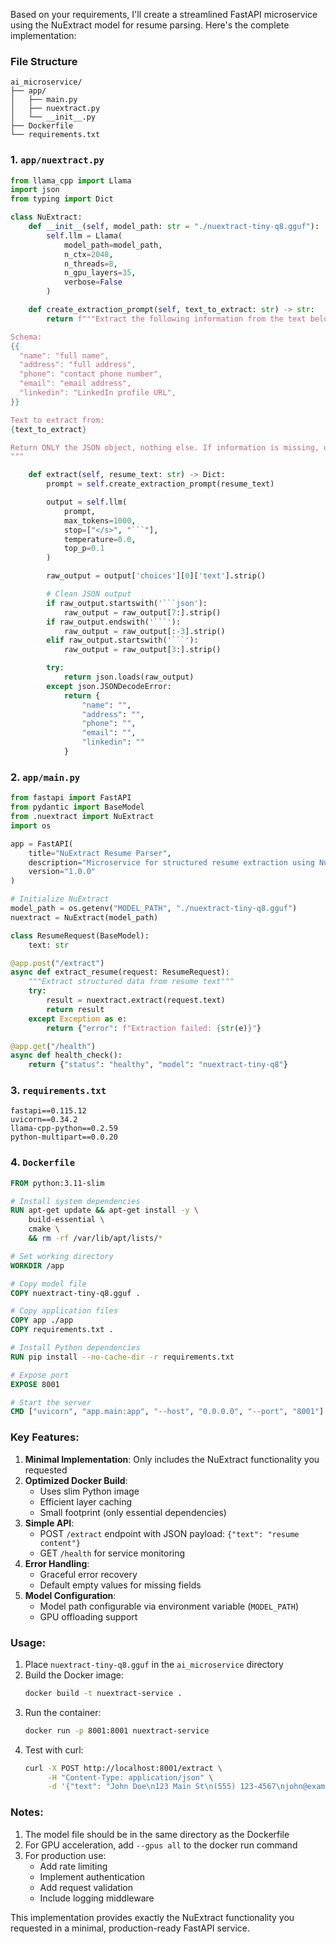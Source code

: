 Based on your requirements, I'll create a streamlined FastAPI microservice using the NuExtract model for resume parsing. Here's the complete implementation:

### File Structure
```
ai_microservice/
├── app/
│   ├── main.py
│   ├── nuextract.py
│   └── __init__.py
├── Dockerfile
└── requirements.txt
```

### 1. `app/nuextract.py`
```python
from llama_cpp import Llama
import json
from typing import Dict

class NuExtract:
    def __init__(self, model_path: str = "./nuextract-tiny-q8.gguf"):
        self.llm = Llama(
            model_path=model_path,
            n_ctx=2048,
            n_threads=8,
            n_gpu_layers=35,
            verbose=False
        )

    def create_extraction_prompt(self, text_to_extract: str) -> str:
        return f"""Extract the following information from the text below as a JSON object:

Schema:
{{
  "name": "full name",
  "address": "full address",
  "phone": "contact phone number",
  "email": "email address",
  "linkedin": "LinkedIn profile URL",
}}

Text to extract from:
{text_to_extract}

Return ONLY the JSON object, nothing else. If information is missing, use empty strings.
"""

    def extract(self, resume_text: str) -> Dict:
        prompt = self.create_extraction_prompt(resume_text)

        output = self.llm(
            prompt,
            max_tokens=1000,
            stop=["</s>", "```"],
            temperature=0.0,
            top_p=0.1
        )

        raw_output = output['choices'][0]['text'].strip()

        # Clean JSON output
        if raw_output.startswith('```json'):
            raw_output = raw_output[7:].strip()
        if raw_output.endswith('```'):
            raw_output = raw_output[:-3].strip()
        elif raw_output.startswith('```'):
            raw_output = raw_output[3:].strip()

        try:
            return json.loads(raw_output)
        except json.JSONDecodeError:
            return {
                "name": "",
                "address": "",
                "phone": "",
                "email": "",
                "linkedin": ""
            }
```

### 2. `app/main.py`
```python
from fastapi import FastAPI
from pydantic import BaseModel
from .nuextract import NuExtract
import os

app = FastAPI(
    title="NuExtract Resume Parser",
    description="Microservice for structured resume extraction using NuExtract LLM",
    version="1.0.0"
)

# Initialize NuExtract
model_path = os.getenv("MODEL_PATH", "./nuextract-tiny-q8.gguf")
nuextract = NuExtract(model_path)

class ResumeRequest(BaseModel):
    text: str

@app.post("/extract")
async def extract_resume(request: ResumeRequest):
    """Extract structured data from resume text"""
    try:
        result = nuextract.extract(request.text)
        return result
    except Exception as e:
        return {"error": f"Extraction failed: {str(e)}"}

@app.get("/health")
async def health_check():
    return {"status": "healthy", "model": "nuextract-tiny-q8"}
```

### 3. `requirements.txt`
```
fastapi==0.115.12
uvicorn==0.34.2
llama-cpp-python==0.2.59
python-multipart==0.0.20
```

### 4. `Dockerfile`
```dockerfile
FROM python:3.11-slim

# Install system dependencies
RUN apt-get update && apt-get install -y \
    build-essential \
    cmake \
    && rm -rf /var/lib/apt/lists/*

# Set working directory
WORKDIR /app

# Copy model file
COPY nuextract-tiny-q8.gguf .

# Copy application files
COPY app ./app
COPY requirements.txt .

# Install Python dependencies
RUN pip install --no-cache-dir -r requirements.txt

# Expose port
EXPOSE 8001

# Start the server
CMD ["uvicorn", "app.main:app", "--host", "0.0.0.0", "--port", "8001"]
```

### Key Features:
1. **Minimal Implementation**: Only includes the NuExtract functionality you requested
2. **Optimized Docker Build**:
   - Uses slim Python image
   - Efficient layer caching
   - Small footprint (only essential dependencies)
3. **Simple API**:
   - POST `/extract` endpoint with JSON payload: `{"text": "resume content"}`
   - GET `/health` for service monitoring
4. **Error Handling**:
   - Graceful error recovery
   - Default empty values for missing fields
5. **Model Configuration**:
   - Model path configurable via environment variable (`MODEL_PATH`)
   - GPU offloading support

### Usage:
1. Place `nuextract-tiny-q8.gguf` in the `ai_microservice` directory
2. Build the Docker image:
   ```bash
   docker build -t nuextract-service .
   ```
3. Run the container:
   ```bash
   docker run -p 8001:8001 nuextract-service
   ```
4. Test with curl:
   ```bash
   curl -X POST http://localhost:8001/extract \
        -H "Content-Type: application/json" \
        -d '{"text": "John Doe\n123 Main St\n(555) 123-4567\njohn@example.com"}'
   ```

### Notes:
1. The model file should be in the same directory as the Dockerfile
2. For GPU acceleration, add `--gpus all` to the docker run command
3. For production use:
   - Add rate limiting
   - Implement authentication
   - Add request validation
   - Include logging middleware

This implementation provides exactly the NuExtract functionality you requested in a minimal, production-ready FastAPI service.